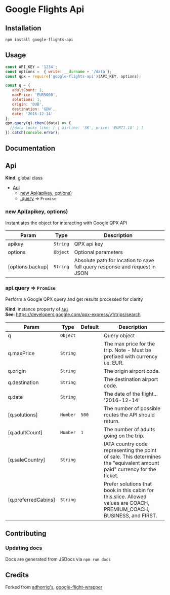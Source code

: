 # Google Flights Api

## Installation

```
npm install google-flights-api
```

## Usage

```javascript
const API_KEY = '1234';
const options =  { write: __dirname + '/data'};
const qpx = require('google-flights-api')(API_KEY, options);

const q = {
   adultCount: 1, 
   maxPrice: 'EUR5000', 
   solutions: 1, 
   origin: 'DUB',
   destination: 'GDN', 
   date: '2016-12-14'
};
qpx.query(q).then((data) => {
  //data looks like: [ { airline: 'SK', price: 'EUR71.10' } ]
}).catch(console.error);
```
## Documentation

<a name="Api"></a>

## Api
**Kind**: global class  

* [Api](#Api)
    * [new Api(apikey, options)](#new_Api_new)
    * [.query](#Api+query) ⇒ <code>Promise</code>

<a name="new_Api_new"></a>

### new Api(apikey, options)
Instantiates the object for interacting with Google QPX API


| Param | Type | Description |
| --- | --- | --- |
| apikey | <code>String</code> | QPX api key |
| options | <code>Object</code> | Optional parameters |
| [options.backup] | <code>String</code> | Absolute path for location to save full query response and request in JSON |

<a name="Api+query"></a>

### api.query ⇒ <code>Promise</code>
Perform a Google QPX query and get results processed for clarity

**Kind**: instance property of [<code>Api</code>](#Api)  
**See**: https://developers.google.com/qpx-express/v1/trips/search  

| Param | Type | Default | Description |
| --- | --- | --- | --- |
| q | <code>Object</code> |  | Query object |
| q.maxPrice | <code>String</code> |  | The max price for the trip. Note - Must be prefixed with currency i.e. EUR. |
| q.origin | <code>String</code> |  | The origin airport code. |
| q.destination | <code>String</code> |  | The destination airport code. |
| q.date | <code>String</code> |  | The date of the flight... '2016-12-14' |
| [q.solutions] | <code>Number</code> | <code>500</code> | The number of possible routes the API should return. |
| [q.adultCount] | <code>Number</code> | <code>1</code> | The number of adults going on the trip. |
| [q.saleCountry] | <code>String</code> |  | IATA country code representing the point of sale. This determines the "equivalent amount paid" currency for the ticket. |
| [q.preferredCabins] | <code>String</code> |  | Prefer solutions that book in this cabin for this slice. Allowed values are COACH, PREMIUM_COACH, BUSINESS, and FIRST. |


## Contributing

### Updating docs
Docs are generated from JSDocs via `npm run docs`

## Credits
Forked from [adhorrig's](https://github.com/adhorrig), [google-flight-wrapper](https://github.com/adhorrig/google-flights-wrapper)

